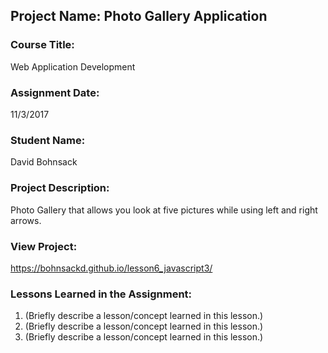## Project Name:  Photo Gallery Application

### Course Title:
Web Application Development

### Assignment Date:
11/3/2017

### Student Name:  
David Bohnsack

### Project Description:
Photo Gallery that allows you look at  five pictures while using left and right arrows. 

### View Project:

https://bohnsackd.github.io/lesson6_javascript3/


### Lessons Learned in the Assignment:
1. (Briefly describe a lesson/concept learned in this lesson.)
2. (Briefly describe a lesson/concept learned in this lesson.)
3. (Briefly describe a lesson/concept learned in this lesson.)

